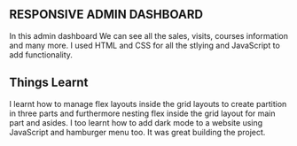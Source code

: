 ## RESPONSIVE ADMIN DASHBOARD 
In this admin dashboard We can see all the sales, visits, courses information and many more. I used HTML and CSS for all the stlying and JavaScript to add functionality.

## Things Learnt 
I learnt how to manage flex layouts inside the grid layouts to create partition in three parts and furthermore nesting flex inside the grid layout for main part and asides. I too learnt how to add dark mode to a website using JavaScript and hamburger menu too. It was great building the project.
